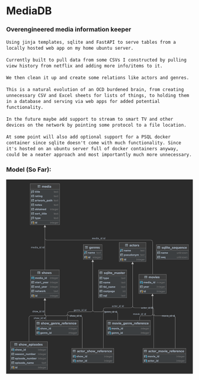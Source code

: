 # MediaDB

### Overengineered media information keeper

    Using jinja templates, sqlite and FastAPI to serve tables from a locally hosted web app on my home ubuntu server.

    Currently built to pull data from some CSVs I constructed by pulling view history from netflix and adding more info/items to it.

    We then clean it up and create some relations like actors and genres.

    This is a natural evolution of an OCD burdened brain, from creating unnecessary CSV and Excel sheets for lists of things, to holding them in a database and serving via web apps for added potential functionality.

    In the future maybe add support to stream to smart TV and other devices on the network by pointing some protocol to a file location.

    At some point will also add optional support for a PSQL docker container since sqlite doesn't come with much functionality. Since it's hosted on an ubuntu server full of docker containers anyway, could be a neater approach and most importantly much more unnecessary.

### Model (So Far):

![alt text](./media-db_model.png)
